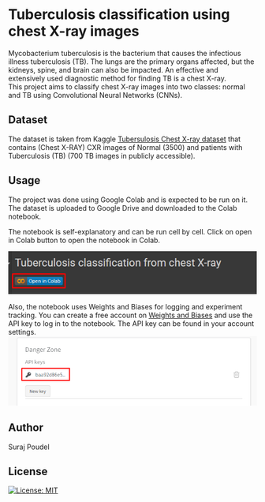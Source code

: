 # Tuberculosis classification using chest X-ray images
Mycobacterium tuberculosis is the bacterium that causes the infectious illness tuberculosis
(TB). The lungs are the primary organs affected, but the kidneys, spine, and brain can
also be impacted. An effective and extensively used diagnostic method for finding TB is
a chest X-ray.\
This project aims to classify chest X-ray images into two classes: normal and TB using Convolutional Neural Networks (CNNs).

## Dataset
The dataset is taken from Kaggle [Tubersulosis Chest X-ray dataset](https://www.kaggle.com/datasets/tawsifurrahman/tuberculosis-tb-chest-xray-dataset) that contains (Chest X-RAY) CXR images of Normal
(3500) and patients with Tuberculosis (TB) (700 TB images in publicly accessible).

## Usage
The project was done using Google Colab and is expected to be run on it. The dataset is uploaded to Google Drive and downloaded to the Colab notebook.

The notebook is self-explanatory and can be run cell by cell. Click on open in Colab button to open the notebook in Colab.

![Open in Colab](res/colab.png)

Also, the notebook uses Weights and Biases for logging and experiment tracking. You can create a free account on [Weights and Biases](https://wandb.ai/site) and use the API key to log in to the notebook. The API key can be found in your account settings.
![Weights and Biases](res/wandb.png)

## Author
Suraj Poudel

## License
[![License: MIT](https://img.shields.io/badge/License-MIT-blue.svg)](https://opensource.org/licenses/MIT)

